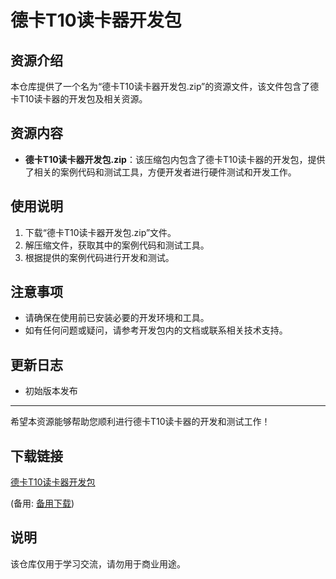 # 德卡T10读卡器开发包

## 资源介绍

本仓库提供了一个名为“德卡T10读卡器开发包.zip”的资源文件，该文件包含了德卡T10读卡器的开发包及相关资源。

## 资源内容

- **德卡T10读卡器开发包.zip**：该压缩包内包含了德卡T10读卡器的开发包，提供了相关的案例代码和测试工具，方便开发者进行硬件测试和开发工作。

## 使用说明

1. 下载“德卡T10读卡器开发包.zip”文件。
2. 解压缩文件，获取其中的案例代码和测试工具。
3. 根据提供的案例代码进行开发和测试。

## 注意事项

- 请确保在使用前已安装必要的开发环境和工具。
- 如有任何问题或疑问，请参考开发包内的文档或联系相关技术支持。

## 更新日志

- 初始版本发布

---

希望本资源能够帮助您顺利进行德卡T10读卡器的开发和测试工作！

## 下载链接
[德卡T10读卡器开发包](https://pan.quark.cn/s/b37c5251ccdb) 

(备用: [备用下载](https://pan.baidu.com/s/1HstFVFIigpmhB3UMxwzMNA?pwd=1234))

## 说明

该仓库仅用于学习交流，请勿用于商业用途。
